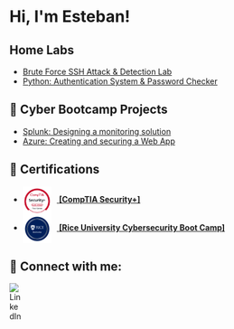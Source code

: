 <h1>Hi, I'm Esteban!</h1>

<h2> Home Labs</h2>

  - [Brute Force SSH Attack & Detection Lab](https://github.com/e-salinas/SSH_BruteForce_LogAnalysis_Lab/tree/main)
  - [Python: Authentication System & Password Checker](https://github.com/e-salinas/Python_AuthenticationSystemandPasswordChecker)
    
<h2>📡 Cyber Bootcamp Projects</h2>

- [Splunk: Designing a monitoring solution](https://github.com/e-salinas/Boot_Camp_Projects/tree/main/Splunk_Monitoring)
- [Azure: Creating and securing a Web App](https://github.com/e-salinas/Boot_Camp_Projects/tree/main/Azure_WebApp_Lab)
 

<h2>📜 Certifications</h2>

<ul>
  <li>
    <a href="https://www.credly.com/badges/5316b1a9-f965-4b82-927f-82881234d4ab/public_url" target="_blank">
      <img src="Images/comptia-security-ce-certification.png" alt="CompTIA Security+ Badge" width="50" style="vertical-align:middle; margin-right:10px;">
      <strong>[CompTIA Security+]</strong>
    </a>
  </li>
  <li>
    <a href="https://rice.credential.getsmarter.com/71d0eff4-a901-4654-8533-a136b9fd0f1f" target="_blank">
      <img src="Images/fc4ac645-95d4-4887-9aca-678f5f19a9b7.png" alt="Rice University Cybersecurity Boot Camp Badge" width="50" style="vertical-align:middle; margin-right:10px;">
      <strong>[Rice University Cybersecurity Boot Camp]</strong>
    </a>
  </li>
</ul>

<h2> 🤳 Connect with me:</h2>
<a href="https://www.linkedin.com/in/esteban-salinas-11bb25291" target="_blank">
    <img align="left" alt="LinkedIn" width="22px" src="https://cdn.jsdelivr.net/npm/simple-icons@v3/icons/linkedin.svg" />
  </a>
</body>
</html>
